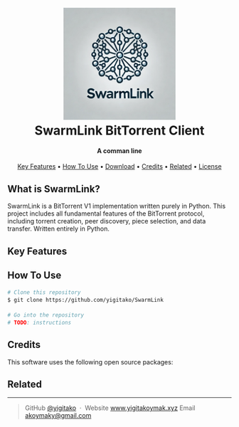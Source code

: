 <h1 align="center">
  <br>
  <img src="Documentation/images/SwarmLink_logo.webp" alt="SwarmLink Logo" width="50%">
  <br>
  SwarmLink BitTorrent Client
  <br>
</h1>

<h4 align="center">A comman line</h4>

<p align="center">
  <a href="#key-features">Key Features</a> •
  <a href="#how-to-use">How To Use</a> •
  <a href="#download">Download</a> •
  <a href="#credits">Credits</a> •
  <a href="#related">Related</a> •
  <a href="#license">License</a>
</p>

## What is SwarmLink?

SwarmLink is a BitTorrent V1 implementation written purely in Python. This project includes all fundamental features of
the BitTorrent protocol, including torrent creation, peer discovery, piece selection, and data transfer. Written
entirely in Python.

## Key Features

## How To Use
```bash
# Clone this repository
$ git clone https://github.com/yigitako/SwarmLink

# Go into the repository
# TODO: instructions
```

## Credits

This software uses the following open source packages:

## Related


---
> GitHub [@yigitako](https://github.com/yigitako) &nbsp;&middot;&nbsp;
> Website www.yigitakoymak.xyz
> Email akoymaky@gmail.com
